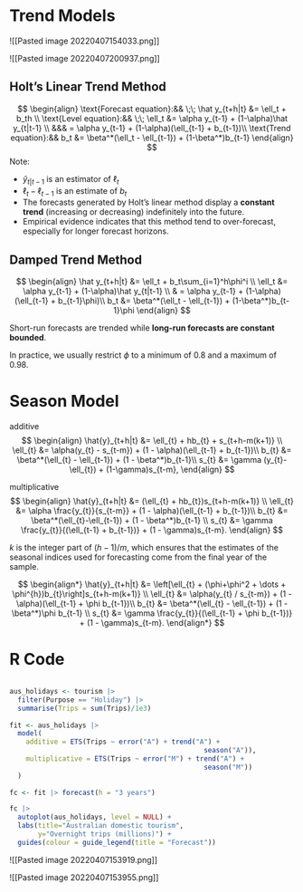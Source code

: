 # Trend Models




![[Pasted image 20220407154033.png]]


![[Pasted image 20220407200937.png]]



## Holt’s Linear Trend Method

$$
\begin{align}
\text{Forecast equation}:&& \;\; \hat y_{t+h|t} &= \ell_t + b_th \\
\text{Level equation}:&& \;\; \ell_t &= \alpha y_{t-1} + (1-\alpha)\hat y_{t|t-1} \\
&&& = \alpha y_{t-1} + (1-\alpha)(\ell_{t-1} + b_{t-1})\\
\text{Trend equation}:&& b_t &= \beta^*(\ell_t - \ell_{t-1}) + (1-\beta^*)b_{t-1}
\end{align}
$$
Note:
- $\hat y_{t|t-1}$ is an estimator of $\ell_t$
- $\ell_t - \ell_{t-1}$ is an estimate of $b_t$ 
- The forecasts generated by Holt’s linear method display a **constant trend** (increasing or decreasing) indefinitely into the future.
- Empirical evidence indicates that this method tend to over-forecast, especially for longer forecast horizons.

## Damped Trend Method

$$
\begin{align}
 \hat y_{t+h|t} &= \ell_t + b_t\sum_{i=1}^h\phi^i \\
 \ell_t &= \alpha y_{t-1} + (1-\alpha)\hat y_{t|t-1} \\
& = \alpha y_{t-1} + (1-\alpha)(\ell_{t-1} + b_{t-1}\phi)\\
 b_t &= \beta^*(\ell_t - \ell_{t-1}) + (1-\beta^*)b_{t-1}\phi
\end{align}
$$

Short-run forecasts are trended while **long-run forecasts are constant bounded**.

In practice, we usually restrict $\phi$ to a minimum of $0.8$ and a maximum of $0.98$.


# Season Model
additive
$$
\begin{align}
  \hat{y}_{t+h|t} &= \ell_{t} + hb_{t} + s_{t+h-m(k+1)} \\
  \ell_{t} &= \alpha(y_{t} - s_{t-m}) + (1 - \alpha)(\ell_{t-1} + b_{t-1})\\
  b_{t} &= \beta^*(\ell_{t} - \ell_{t-1}) + (1 - \beta^*)b_{t-1}\\
  s_{t} &= \gamma (y_{t}-\ell_{t}) + (1-\gamma)s_{t-m},
\end{align}
$$
 
 multiplicative
$$
\begin{align}
  \hat{y}_{t+h|t} &= (\ell_{t} + hb_{t})s_{t+h-m(k+1)} \\
  \ell_{t} &= \alpha \frac{y_{t}}{s_{t-m}} + (1 - \alpha)(\ell_{t-1} + b_{t-1})\\
  b_{t} &= \beta^*(\ell_{t}-\ell_{t-1}) + (1 - \beta^*)b_{t-1}                \\
  s_{t} &= \gamma \frac{y_{t}}{(\ell_{t-1} + b_{t-1})} + (1 - \gamma)s_{t-m}.
\end{align}
$$
 
 $k$ is the integer part of $(h−1)/m$, which ensures that the estimates of the seasonal indices used for forecasting come from the final year of the sample.

$$
\begin{align*}
  \hat{y}_{t+h|t} &= \left[\ell_{t} + (\phi+\phi^2 + \dots + \phi^{h})b_{t}\right]s_{t+h-m(k+1)} \\
  \ell_{t} &= \alpha(y_{t} / s_{t-m}) + (1 - \alpha)(\ell_{t-1} + \phi b_{t-1})\\
  b_{t} &= \beta^*(\ell_{t} - \ell_{t-1}) + (1 - \beta^*)\phi b_{t-1}             \\
  s_{t} &= \gamma \frac{y_{t}}{(\ell_{t-1} + \phi b_{t-1})} + (1 - \gamma)s_{t-m}.
\end{align*}
$$


# R Code

```r

aus_holidays <- tourism |>
  filter(Purpose == "Holiday") |>
  summarise(Trips = sum(Trips)/1e3)
  
fit <- aus_holidays |>
  model(
    additive = ETS(Trips ~ error("A") + trend("A") +
                                                season("A")),
    multiplicative = ETS(Trips ~ error("M") + trend("A") +
                                                season("M"))
  )
  
fc <- fit |> forecast(h = "3 years")

fc |>
  autoplot(aus_holidays, level = NULL) +
  labs(title="Australian domestic tourism",
       y="Overnight trips (millions)") +
  guides(colour = guide_legend(title = "Forecast"))

```


![[Pasted image 20220407153919.png]]


![[Pasted image 20220407153955.png]]


